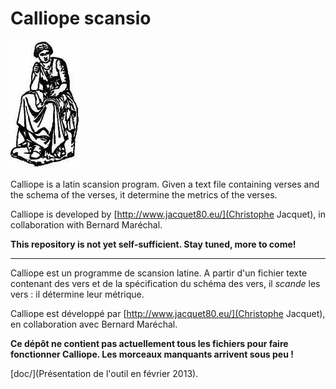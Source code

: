Calliope scansio
================

![Statue of Calliope](calliope.jpg)

Calliope is a latin scansion program. Given a text file containing verses and the schema of the verses, it determine the metrics of the verses.

Calliope is developed by [http://www.jacquet80.eu/](Christophe Jacquet), in collaboration with Bernard Maréchal.

**This repository is not yet self-sufficient. Stay tuned, more to come!**

-----------------------

Calliope est un programme de scansion latine. A partir d'un fichier texte contenant des vers et de la spécification du schéma des vers, il _scande_ les vers : il détermine leur métrique.

Calliope est développé par [http://www.jacquet80.eu/](Christophe Jacquet), en collaboration avec Bernard Maréchal.

**Ce dépôt ne contient pas actuellement tous les fichiers pour faire fonctionner Calliope. Les morceaux manquants arrivent sous peu !**

[doc/](Présentation de l'outil en février 2013).

